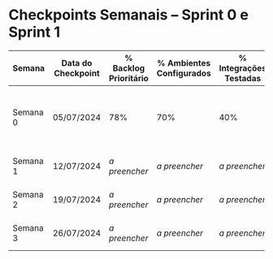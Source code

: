 # Checkpoints Semanais – Sprint 0 e Sprint 1

| Semana | Data do Checkpoint | % Backlog Prioritário | % Ambientes Configurados | % Integrações Testadas | Blockers | Comentários |
| --- | --- | --- | --- | --- | --- | --- |
| Semana 0 | 05/07/2024 | 78% | 70% | 40% | Ajustes de tagging de custos no provisionamento | Aguardando publicação do dashboard de readiness em 08/07. |
| Semana 1 | 12/07/2024 | _a preencher_ | _a preencher_ | _a preencher_ | _a preencher_ | Atualizar após checkpoint. |
| Semana 2 | 19/07/2024 | _a preencher_ | _a preencher_ | _a preencher_ | _a preencher_ | Atualizar após checkpoint. |
| Semana 3 | 26/07/2024 | _a preencher_ | _a preencher_ | _a preencher_ | _a preencher_ | Atualizar após checkpoint. |
